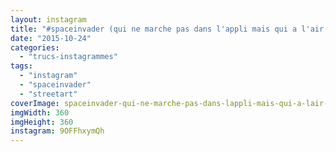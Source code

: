 ```yaml
---
layout: instagram
title: "#spaceinvader (qui ne marche pas dans l'appli mais qui a l'air vrai, non ?)"
date: "2015-10-24"
categories: 
  - "trucs-instagrammes"
tags: 
  - "instagram"
  - "spaceinvader"
  - "streetart"
coverImage: spaceinvader-qui-ne-marche-pas-dans-lappli-mais-qui-a-lair-vrai-non.jpg
imgWidth: 360
imgHeight: 360
instagram: 9OFFhxymQh
---
```

